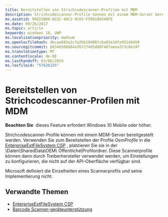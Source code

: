 ```yaml
---
title: Bereitstellen von Strichcodescanner-Profilen mit MDM
description: Strichcodescanner-Profile können mit einem MDM-Server bereitgestellt werden.
ms.assetid: 99ED3BD8-022C-40C2-9C65-F599186548FE
ms.date: 09/26/2017
ms.topic: article
keywords: windows 10, UWP
ms.localizationpriority: medium
ms.openlocfilehash: dbcaa683e2c7a2bb18d88fcba03e10fa951d4459
ms.sourcegitcommit: b034650b684a767274d5d88746faeea373c8e34f
ms.translationtype: MT
ms.contentlocale: de-DE
ms.lasthandoff: 03/06/2019
ms.locfileid: "57626155"
---
```

# <a name="deploy-barcode-scanner-profiles-with-mdm"></a>Bereitstellen von Strichcodescanner-Profilen mit MDM

**Beachten Sie**  dieses Feature erfordert Windows 10 Mobile oder höher.

Strichcodescanner-Profile können mit einem MDM-Server bereitgestellt werden. Verwenden Sie zum Bereitstellen der Profile *OemProfile* in die [EnterpriseExtFileSystem CSP](https://msdn.microsoft.com/library/windows/hardware/mt157025) , platzieren Sie sie in der \\Daten\\SharedData\\OEM\\ Öffentliche\\Profilordner. Diese Scannerprofile können dann durch Treiberhersteller verwendet werden, um Einstellungen zu konfigurieren, die nicht auf der API-Oberfläche verfügbar sind.

Microsoft definiert die Einzelheiten eines Scannerprofils und seine Implementierung nicht.

## <a name="related-topics"></a>Verwandte Themen
- [EnterpriseExtFileSystem CSP](https://msdn.microsoft.com/library/windows/hardware/mt157025)
- [Barcode Scanner-geräteunterstützung](https://docs.microsoft.com/en-us/windows/uwp/devices-sensors/pos-device-support#barcode-scanner)